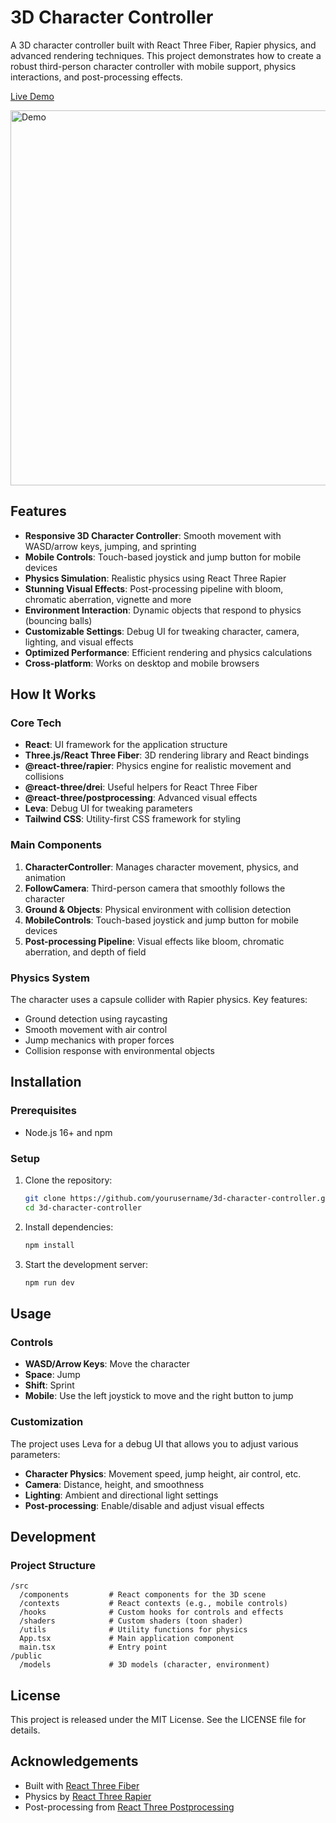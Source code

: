 # 3D Character Controller

A 3D character controller built with React Three Fiber, Rapier physics, and advanced rendering techniques. This project demonstrates how to create a robust third-person character controller with mobile support, physics interactions, and post-processing effects.

[Live Demo](https://character-sample-project.netlify.app/)

<img src="./public/demo.gif" alt="Demo" width="600" />

## Features

- **Responsive 3D Character Controller**: Smooth movement with WASD/arrow keys, jumping, and sprinting
- **Mobile Controls**: Touch-based joystick and jump button for mobile devices
- **Physics Simulation**: Realistic physics using React Three Rapier
- **Stunning Visual Effects**: Post-processing pipeline with bloom, chromatic aberration, vignette and more
- **Environment Interaction**: Dynamic objects that respond to physics (bouncing balls)
- **Customizable Settings**: Debug UI for tweaking character, camera, lighting, and visual effects
- **Optimized Performance**: Efficient rendering and physics calculations
- **Cross-platform**: Works on desktop and mobile browsers

## How It Works

### Core Tech

- **React**: UI framework for the application structure
- **Three.js/React Three Fiber**: 3D rendering library and React bindings
- **@react-three/rapier**: Physics engine for realistic movement and collisions
- **@react-three/drei**: Useful helpers for React Three Fiber
- **@react-three/postprocessing**: Advanced visual effects
- **Leva**: Debug UI for tweaking parameters
- **Tailwind CSS**: Utility-first CSS framework for styling

### Main Components

1. **CharacterController**: Manages character movement, physics, and animation
2. **FollowCamera**: Third-person camera that smoothly follows the character
3. **Ground & Objects**: Physical environment with collision detection
4. **MobileControls**: Touch-based joystick and jump button for mobile devices
5. **Post-processing Pipeline**: Visual effects like bloom, chromatic aberration, and depth of field

### Physics System

The character uses a capsule collider with Rapier physics. Key features:
- Ground detection using raycasting
- Smooth movement with air control
- Jump mechanics with proper forces
- Collision response with environmental objects

## Installation

### Prerequisites

- Node.js 16+ and npm

### Setup

1. Clone the repository:
   ```bash
   git clone https://github.com/yourusername/3d-character-controller.git
   cd 3d-character-controller
   ```

2. Install dependencies:
   ```bash
   npm install
   ```

3. Start the development server:
   ```bash
   npm run dev
   ```

## Usage

### Controls

- **WASD/Arrow Keys**: Move the character
- **Space**: Jump
- **Shift**: Sprint
- **Mobile**: Use the left joystick to move and the right button to jump

### Customization

The project uses Leva for a debug UI that allows you to adjust various parameters:

- **Character Physics**: Movement speed, jump height, air control, etc.
- **Camera**: Distance, height, and smoothness
- **Lighting**: Ambient and directional light settings
- **Post-processing**: Enable/disable and adjust visual effects

## Development

### Project Structure

```
/src
  /components         # React components for the 3D scene
  /contexts           # React contexts (e.g., mobile controls)
  /hooks              # Custom hooks for controls and effects
  /shaders            # Custom shaders (toon shader)
  /utils              # Utility functions for physics
  App.tsx             # Main application component
  main.tsx            # Entry point
/public
  /models             # 3D models (character, environment)
```

## License

This project is released under the MIT License. See the LICENSE file for details.

## Acknowledgements

- Built with [React Three Fiber](https://github.com/pmndrs/react-three-fiber)
- Physics by [React Three Rapier](https://github.com/pmndrs/react-three-rapier)
- Post-processing from [React Three Postprocessing](https://github.com/pmndrs/react-postprocessing)